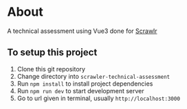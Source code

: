 # About

A technical assessment using Vue3 done for [Scrawlr](https://corporate.scrawlr.com/about/index.html)

## To setup this project

1. Clone this git repository
2. Change directory into `scrawler-technical-assessment`
3. Run `npm install` to install project dependencies
4. Run `npm run dev` to start development server
5. Go to url given in terminal, usually `http://localhost:3000`